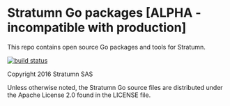 # Stratumn Go packages [ALPHA - incompatible with production]

This repo contains open source Go packages and tools for Stratumn.

[![build status](https://travis-ci.org/stratumn/go.svg)](https://travis-ci.org/stratumn/go.svg)

Copyright 2016 Stratumn SAS

Unless otherwise noted, the Stratumn Go source files are distributed under the Apache License 2.0 found in the LICENSE file.
